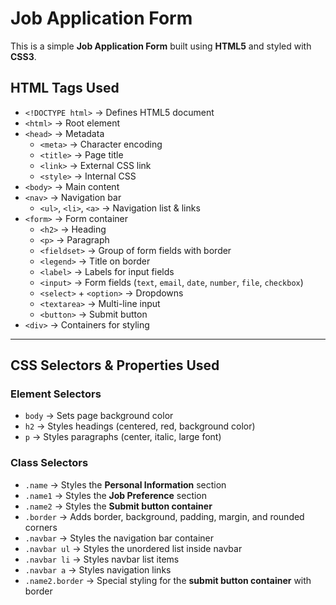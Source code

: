 # Job Application Form 

This is a simple **Job Application Form** built using **HTML5** and styled with **CSS3**.  

##  HTML Tags Used
- `<!DOCTYPE html>` → Defines HTML5 document  
- `<html>` → Root element  
- `<head>` → Metadata  
  - `<meta>` → Character encoding  
  - `<title>` → Page title  
  - `<link>` → External CSS link  
  - `<style>` → Internal CSS  
- `<body>` → Main content  
- `<nav>` → Navigation bar  
  - `<ul>`, `<li>`, `<a>` → Navigation list & links  
- `<form>` → Form container  
  - `<h2>` → Heading  
  - `<p>` → Paragraph  
  - `<fieldset>` → Group of form fields with border  
  - `<legend>` → Title on border  
  - `<label>` → Labels for input fields  
  - `<input>` → Form fields (`text`, `email`, `date`, `number`, `file`, `checkbox`)  
  - `<select>` + `<option>` → Dropdowns  
  - `<textarea>` → Multi-line input  
  - `<button>` → Submit button  
- `<div>` → Containers for styling  

---

##  CSS Selectors & Properties Used
### **Element Selectors**
- `body` → Sets page background color  
- `h2` → Styles headings (centered, red, background color)  
- `p` → Styles paragraphs (center, italic, large font)  

### **Class Selectors**
- `.name` → Styles the **Personal Information** section  
- `.name1` → Styles the **Job Preference** section  
- `.name2` → Styles the **Submit button container**  
- `.border` → Adds border, background, padding, margin, and rounded corners  
- `.navbar` → Styles the navigation bar container  
- `.navbar ul` → Styles the unordered list inside navbar  
- `.navbar li` → Styles navbar list items  
- `.navbar a` → Styles navigation links  
- `.name2.border` → Special styling for the **submit button container** with border 
